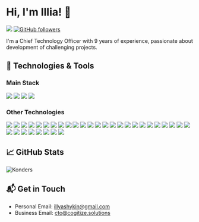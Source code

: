<!--![Konders GitHub stats](https://github-readme-stats.vercel.app/api?username=Konders&count_private=true&include_all_commits=true&show_icons=true&theme=react)
-->
<!--
**Konders/Konders** is a ✨ _special_ ✨ repository because its `README.md` (this file) appears on your GitHub profile.

Here are some ideas to get you started:

- 🔭 I’m currently working on ...
- 🌱 I’m currently learning ...
- 👯 I’m looking to collaborate on ...
- 🤔 I’m looking for help with ...
- 💬 Ask me about ...
- 📫 How to reach me: ...
- 😄 Pronouns: ...
- ⚡ Fun fact: ...
-->


# Hi, I'm Illia! 👋

[![](https://visitcount.itsvg.in/api?id=Konders&label=Profile%20Views&color=6&icon=3&pretty=true)](https://visitcount.itsvg.in)
[![GitHub followers](https://img.shields.io/github/followers/Konders?style=social)](https://github.com/Konders?tab=followers)

I'm a Chief Technology Officer with 9 years of experience, passionate about development of challenging projects.

## 🔧 Technologies & Tools

### Main Stack

![](https://img.shields.io/badge/-JavaScript-F7DF1E?style=flat&logo=javascript&logoColor=white)
![](https://img.shields.io/badge/-NodeJS-339933?style=flat&logo=node.js&logoColor=white)
![](https://img.shields.io/badge/-C++-00599C?style=flat&logo=cplusplus&logoColor=white)
![](https://img.shields.io/badge/-C%23-239120?style=flat&logo=csharp&logoColor=white)

### Other Technologies

![](https://img.shields.io/badge/-TypeScript-3178C6?style=flat&logo=typescript&logoColor=white)
![](https://img.shields.io/badge/-NestJS-E0234E?style=flat&logo=nestjs&logoColor=white)
![](https://img.shields.io/badge/-Express-000000?style=flat&logo=express&logoColor=white)
![](https://img.shields.io/badge/-TypeORM-FE0902?style=flat&logo=typeorm&logoColor=white)
![](https://img.shields.io/badge/-.NET-512BD4?style=flat&logo=dotnet&logoColor=white)
![](https://img.shields.io/badge/-ASP.NET-512BD4?style=flat&logo=dotnet&logoColor=white)
![](https://img.shields.io/badge/-Entity%20Framework-512BD4?style=flat&logo=dotnet&logoColor=white)
![](https://img.shields.io/badge/-UWP-0089D6?style=flat&logo=microsoft&logoColor=white)
![](https://img.shields.io/badge/-Unity-000000?style=flat&logo=unity&logoColor=white)
![](https://img.shields.io/badge/-Unreal%20Engine-313131?style=flat&logo=unreal-engine&logoColor=white)
![](https://img.shields.io/badge/-C-A8B9CC?style=flat&logo=c&logoColor=white)
![](https://img.shields.io/badge/-Python-3776AB?style=flat&logo=python&logoColor=white)
![](https://img.shields.io/badge/-Django-092E20?style=flat&logo=django&logoColor=white)
![](https://img.shields.io/badge/-Flask-000000?style=flat&logo=flask&logoColor=white)
![](https://img.shields.io/badge/-LUA-2C2D72?style=flat&logo=lua&logoColor=white)
![](https://img.shields.io/badge/-PHP-777BB4?style=flat&logo=php&logoColor=white)
![](https://img.shields.io/badge/-Laravel-FF2D20?style=flat&logo=laravel&logoColor=white)
![](https://img.shields.io/badge/-Symfony-000000?style=flat&logo=symfony&logoColor=white)
![](https://img.shields.io/badge/-Yii2-00a65a?style=flat&logo=yii&logoColor=white)
![](https://img.shields.io/badge/-HTML-E34F26?style=flat&logo=html5&logoColor=white)
![](https://img.shields.io/badge/-CSS-1572B6?style=flat&logo=css3&logoColor=white)
![](https://img.shields.io/badge/-Git-F05032?style=flat&logo=git&logoColor=white)
![](https://img.shields.io/badge/-GitHub-181717?style=flat&logo=github&logoColor=white)
![](https://img.shields.io/badge/-GitLab-FCA121?style=flat&logo=gitlab&logoColor=white)
![](https://img.shields.io/badge/-BitBucket-0052CC?style=flat&logo=bitbucket&logoColor=white)
![](https://img.shields.io/badge/-Docker-2496ED?style=flat&logo=docker&logoColor=white)
![](https://img.shields.io/badge/-PostgreSQL-336791?style=flat&logo=postgresql&logoColor=white)
![](https://img.shields.io/badge/-MySQL-4479A1?style=flat&logo=mysql&logoColor=white)
![](https://img.shields.io/badge/-MongoDB-47A248?style=flat&logo=mongodb&logoColor=white)
![](https://img.shields.io/badge/-OracleDB-F80000?style=flat&logo=oracle&logoColor=white)
![](https://img.shields.io/badge/-MariaDB-003545?style=flat&logo=mariadb&logoColor=white)
![](https://img.shields.io/badge/-Microsoft%20SQL-CC2927?style=flat&logo=microsoft-sql-server&logoColor=white)
![](https://img.shields.io/badge/-SQLite-07405E?style=flat&logo=sqlite&logoColor=white)

## 📈 GitHub Stats

![Konders](https://github-readme-stats.vercel.app/api?username=Konders&show_icons=true&theme=nord&count_private=true)

## 📬 Get in Touch

- Personal Email: [illyashykin@gmail.com](mailto:illyashykin@gmail.com)
- Business Email: [cto@cogitize.solutions](mailto:cto@cogitize.solutions)
